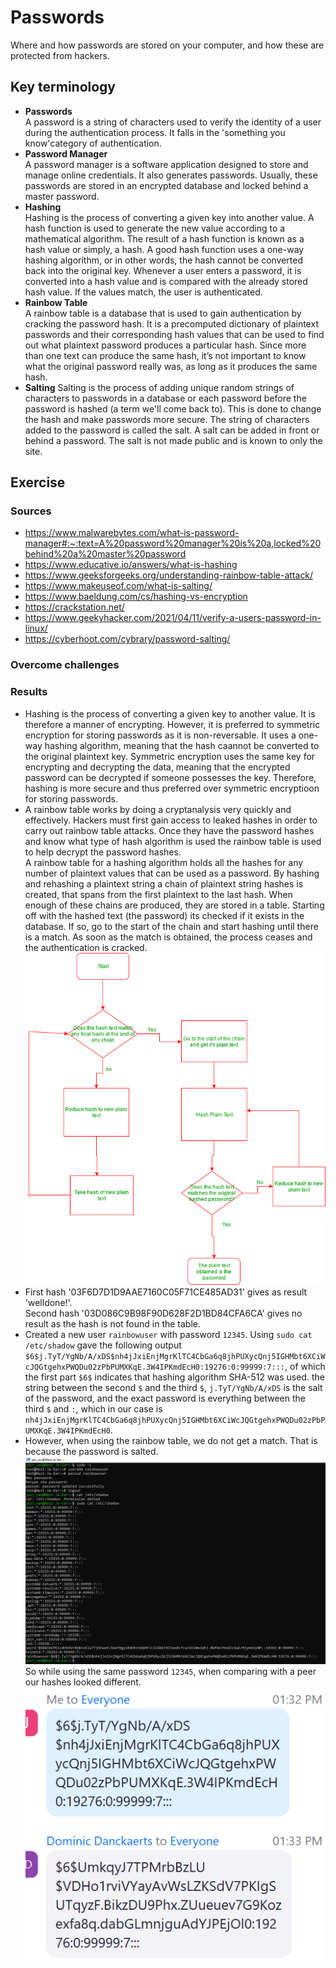 # Passwords
Where and how passwords are stored on your computer, and how these are protected from hackers.

## Key terminology
- **Passwords**  
 A password is a string of characters used to verify the identity of a user during the authentication process. It falls in the 'something you know'category of authentication.
- **Password Manager**  
A password manager is a software application designed to store and manage online credentials. It also generates passwords. Usually, these passwords are stored in an encrypted database and locked behind a master password.
- **Hashing**   
Hashing is the process of converting a given key into another value. A hash function is used to generate the new value according to a mathematical algorithm. The result of a hash function is known as a hash value or simply, a hash. A good hash function uses a one-way hashing algorithm, or in other words, the hash cannot be converted back into the original key. Whenever a user enters a password, it is converted into a hash value and is compared with the already stored hash value. If the values match, the user is authenticated.
- **Rainbow Table**  
A rainbow table is a database that is used to gain authentication by cracking the password hash. It is a precomputed dictionary of plaintext passwords and their corresponding hash values that can be used to find out what plaintext password produces a particular hash. Since more than one text can produce the same hash, it’s not important to know what the original password really was, as long as it produces the same hash.
- **Salting**
Salting is the process of adding unique random strings of characters to passwords in a database or each password before the password is hashed (a term we'll come back to). This is done to change the hash and make passwords more secure. The string of characters added to the password is called the salt. A salt can be added in front or behind a password. The salt is not made public and is known to only the site.
## Exercise
### Sources
- https://www.malwarebytes.com/what-is-password-manager#:~:text=A%20password%20manager%20is%20a,locked%20behind%20a%20master%20password  
- https://www.educative.io/answers/what-is-hashing  
- https://www.geeksforgeeks.org/understanding-rainbow-table-attack/  
- https://www.makeuseof.com/what-is-salting/  
- https://www.baeldung.com/cs/hashing-vs-encryption  
- https://crackstation.net/  
- https://www.geekyhacker.com/2021/04/11/verify-a-users-password-in-linux/  
- https://cyberhoot.com/cybrary/password-salting/
### Overcome challenges


### Results
- Hashing is the process of converting a given key to another value. It is therefore a manner of encrypting. However, it is preferred to symmetric encryption for storing passwords as it is non-reversable. It uses a one-way hashing algorithm, meaning that the hash caannot be converted to the original plaintext key. Symmetric encryption uses the same key for encrypting and decrypting the data, meaning that the encrypted password can be decrypted if someone possesses the key. Therefore, hashing is more secure and thus preferred over symmetric encryptioon for storing passwords.  
- A rainbow table works by doing a cryptanalysis very quickly and effectively. Hackers must first gain access to leaked hashes in order to carry out rainbow table attacks. Once they have the password hashes and know what type of hash algorithm is used the rainbow table is used to help decrypt the password hashes.  
A rainbow table for a hashing algorithm holds all the hashes for any number of plaintext values that can be used as a password. By hashing and rehashing a plaintext string a chain of plaintext string hashes is created, that spans from the first plaintext to the last hash. When enough of these chains are produced, they are stored in a table. Starting off with the hashed text (the password) its checked if it exists in the database. If so, go to the start of the chain and start hashing until there is a match. As soon as the match is obtained, the process ceases and the authentication is cracked.  
![flowchart rainbow table](https://github.com/Techgrounds-Cloud-9/cloud-9-jairvaneer/blob/9912fedc3db5058d841736485f87a1676c35ca40/00_includes/Sprint%202/Screenshots%20Security/SEC-07%20Passwords/SEC-07%20Exercise%201%20-%20%231_How_Rainbow_Table_Works.png)
- First hash '03F6D7D1D9AAE7160C05F71CE485AD31' gives as result 'welldone!'.  
 Second hash '03D086C9B98F90D628F2D1BD84CFA6CA' gives no result as the hash is not found in the table.  
 - Created a new user `rainbowuser` with password `12345`. Using `sudo cat /etc/shadow` gave the following output `$6$j.TyT/YgNb/A/xDS$nh4jJxiEnjMgrKlTC4CbGa6q8jhPUXycQnj5IGHMbt6XCiWcJQGtgehxPWQDu02zPbPUMXKqE.3W4IPKmdEcH0:19276:0:99999:7:::`, of which the first part `$6$` indicates that hashing algorithm SHA-512 was used. the string between the second `$` and the third `$`, `j.TyT/YgNb/A/xDS` is the salt of the password, and the exact password is everything between the third `$` and `:`, which in our case is `nh4jJxiEnjMgrKlTC4CbGa6q8jhPUXycQnj5IGHMbt6XCiWcJQGtgehxPWQDu02zPbPUMXKqE.3W4IPKmdEcH0`.  
 - However, when using the rainbow table, we do not get a match. That is because the password is salted. ![new user added](https://github.com/Techgrounds-Cloud-9/cloud-9-jairvaneer/blob/b683c666084be59490a3d8fa8a276223f3d6d28e/00_includes/Sprint%202/Screenshots%20Security/SEC-07%20Passwords/SEC-07%20Exercise%201%20-%20%232_New_User_Hash.png)  
 So while using the same password `12345`, when comparing with a peer our hashes looked different. ![peer hash](https://github.com/Techgrounds-Cloud-9/cloud-9-jairvaneer/blob/72cb76453851b820fa69d37f74c15335878ae1bc/00_includes/Sprint%202/Screenshots%20Security/SEC-07%20Passwords/SEC-07%20Exercise%201%20-%20%233_Peer_Hash.png)